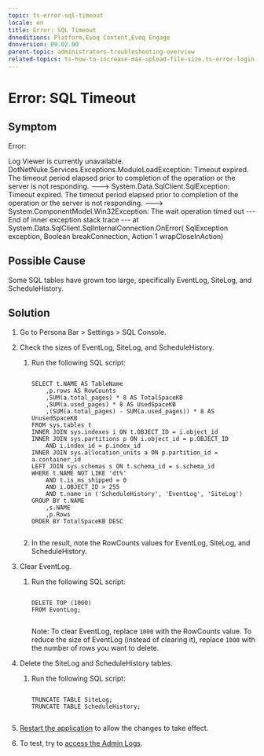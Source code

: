 ```yaml
---
topic: ts-error-sql-timeout
locale: en
title: Error: SQL Timeout
dnneditions: Platform,Evoq Content,Evoq Engage
dnnversion: 09.02.00
parent-topic: administrators-troubleshooting-overview
related-topics: ts-how-to-increase-max-upload-file-size,ts-error-login-ip-filtering-is-currently-disabled,ts-error-another-user-has-taken-action-on-the-page,ts-error-unknown-server-tag-DNNComboBox,ts-error-could-not-load-awssdk,ts-error-argumentnullexception-after-move-upgrade,ts-install-missing-resources,ts-mixed-content-ssl,ts-broken-profile-image,ts-page-remains-in-draft,ts-unable-to-remove-page-redirect-urls,ts-site-theme-not-loading,ts-incomplete-content-localization,ts-missing-persona-bar
---
```


# Error: SQL Timeout

## Symptom

Error:

Log Viewer is currently unavailable. DotNetNuke.Services.Exceptions.ModuleLoadException: Timeout expired. The timeout period elapsed prior to completion of the operation or the server is not responding. ---> System.Data.SqlClient.SqlException: Timeout expired. The timeout period elapsed prior to completion of the operation or the server is not responding. ---> System.ComponentModel.Win32Exception: The wait operation timed out --- End of inner exception stack trace --- at System.Data.SqlClient.SqlInternalConnection.OnError( SqlException exception, Boolean breakConnection, Action`1 wrapCloseInAction)

## Possible Cause

Some SQL tables have grown too large, specifically EventLog, SiteLog, and ScheduleHistory.

## Solution

1.  Go to Persona Bar \> Settings \> SQL Console.
2.  Check the sizes of EventLog, SiteLog, and ScheduleHistory.
    1.  Run the following SQL script:
        
        ```
        
        SELECT t.NAME AS TableName
        	,p.rows AS RowCounts
        	,SUM(a.total_pages) * 8 AS TotalSpaceKB
        	,SUM(a.used_pages) * 8 AS UsedSpaceKB
        	,(SUM(a.total_pages) - SUM(a.used_pages)) * 8 AS UnusedSpaceKB
        FROM sys.tables t
        INNER JOIN sys.indexes i ON t.OBJECT_ID = i.object_id
        INNER JOIN sys.partitions p ON i.object_id = p.OBJECT_ID
        	AND i.index_id = p.index_id
        INNER JOIN sys.allocation_units a ON p.partition_id = a.container_id
        LEFT JOIN sys.schemas s ON t.schema_id = s.schema_id
        WHERE t.NAME NOT LIKE 'dt%'
        	AND t.is_ms_shipped = 0
        	AND i.OBJECT_ID > 255
        	AND t.name in ('ScheduleHistory', 'EventLog', 'SiteLog')
        GROUP BY t.NAME
        	,s.NAME
        	,p.Rows
        ORDER BY TotalSpaceKB DESC
                                            
        ```
        
    2.  In the result, note the RowCounts values for EventLog, SiteLog, and ScheduleHistory.
3.  Clear EventLog.
    1.  Run the following SQL script:
        
        ```
        
        DELETE TOP (1000)
        FROM EventLog;
                                            
        ```
        
        Note: To clear EventLog, replace `1000` with the RowCounts value. To reduce the size of EventLog (instead of clearing it), replace `1000` with the number of rows you want to delete.
        
4.  Delete the SiteLog and ScheduleHistory tables.
    1.  Run the following SQL script:
        
        ```
        
        TRUNCATE TABLE SiteLog;
        TRUNCATE TABLE ScheduleHistory;
                                            
        ```
        
5.  [Restart the application](restart-application) to allow the changes to take effect.
6.  To test, try to [access the Admin Logs](view-site-logs).